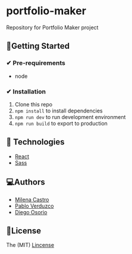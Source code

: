 # 	portfolio-maker

Repository for Portfolio Maker project

## 🚀Getting Started

### ✔ Pre-requirements

- node

### ✔ Installation

1. Clone this repo
2. `npm install` to install dependencies
3. `npm run dev` to run development environment
4. `npm run build`  to export to production

## 🚩 Technologies

- [React](https://reactjs.org/)
- [Sass](https://sass-lang.com/)

## 💻Authors

- [Milena Castro](https://github.com/DevMilenaCastro)
- [Pablo Verduzco](https://github.com/pabloverduzcos)
- [Diego Osorio](https://github.com/Diegoalesco95)

## 📕License

The (MIT) [Lincense](LICENSE)
